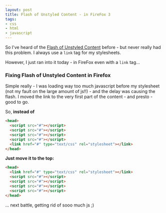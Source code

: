 ```yaml
---
layout: post
title: Flash of Unstyled Content - in FireFox 3
tags:
- css
- html
- javascript
---
```

So I've heard of the [Flash of Unstyled Content](http://bluerobot.com/web/css/fouc.asp/) before - but never really had this problem.  I always use a `link` tag for my stylesheets.

However, I just ran into it today - in FireFox even with a `link` tag...

### Fixing Flash of Unstyled Content in Firefox

Simple really - I was loading way too much javascript before my stylesheet (not my fault on the large amount of js!!) - and the delay was causing the flash.  I moved the link to the very first part of the content - and presto - good to go.

So, **instead of**
    
```html
<head>
  <script src="#"></script>
  <script src="#"></script>
  <script src="#"></script>
  <script src="#"></script>
  <link href="#" type="text/css" rel="stylesheet"></link>
</head>
```
    
**Just move it to the top:**

```html
<head>
  <link href="#" type="text/css" rel="stylesheet"></link>
  <script src="#"></script>
  <script src="#"></script>
  <script src="#"></script>
  <script src="#"></script>
</head>
```
    
... next battle, getting rid of sooo much js ;)
